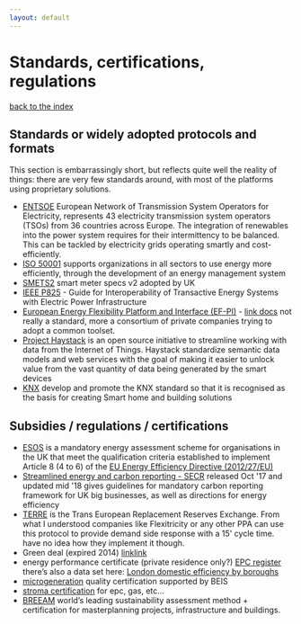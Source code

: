 ```yaml
---
layout: default
---
```


# Standards, certifications, regulations

[back to the index](./)

## Standards or widely adopted protocols and formats

This section is embarrassingly short, but reflects quite well the reality of things: there are very few standards around, with most of the platforms using proprietary solutions.

- [ENTSOE](https://www.entsoe.eu/digital/cim/#data-exchange-standardization) European Network of Transmission System Operators for Electricity, represents 43 electricity transmission system operators (TSOs) from 36 countries across Europe. The integration of renewables into the power system requires for their intermittency to be balanced. This can be tackled by electricity grids operating smartly and cost-efficiently.
- [ISO 50001](https://www.iso.org/iso-50001-energy-management.html) supports organizations in all sectors to use energy more efficiently, through the development of an energy management system
- [SMETS2](https://www.gov.uk/government/consultations/smart-metering-equipment-technical-specifications-second-version) smart meter specs v2 adopted by UK
- [IEEE P825](https://standards.ieee.org/project/825.html) - Guide for Interoperability of Transactive Energy Systems with Electric Power Infrastructure
- [European Energy Flexibility Platform and Interface (EF-PI)](https://flexible-energy.eu/) - [link docs](http://fpai-ci.sensorlab.tno.nl/builds/fpai-documentation/development/html/) not really a standard, more a consortium of private companies trying to adopt a common toolset.
- [Project Haystack](https://project-haystack.org/) is an open source initiative to streamline working with data from the Internet of Things. Haystack standardize semantic data models and web services with the goal of making it easier to unlock value from the vast quantity of data being generated by the smart devices
- [KNX](https://www.knx.org/knx-en/index.php) develop and promote the KNX standard so that it is recognised as the basis for creating Smart home and building solutions

## Subsidies / regulations / certifications

- [ESOS](https://www.gov.uk/guidance/energy-savings-opportunity-scheme-esos) is a mandatory energy assessment scheme for organisations in the UK that meet the qualification criteria established to implement Article 8 (4 to 6) of the [EU Energy Efficiency Directive (2012/27/EU)](http://eur-lex.europa.eu/LexUriServ/LexUriServ.do?uri=OJ:L:2012:315:0001:0056:EN:PDF)
- [Streamlined energy and carbon reporting - SECR](https://www.gov.uk/government/consultations/streamlined-energy-and-carbon-reporting) released Oct '17 and updated mid '18 gives guidelines for mandatory carbon reporting framework for UK big businesses, as well as directions for energy efficiency
- [TERRE](https://consultations.entsoe.eu/markets/terre/) is the Trans European Replacement Reserves Exchange. From what I understood companies like Flexitricity or any other PPA can use this protocol to provide demand side response with a 15' cycle time. have no idea how they implement it though.
- Green deal (expired 2014) [link](https://en.wikipedia.org/wiki/The_Green_Deal)[link](https://www.gov.uk/green-deal-energy-saving-measures)
- energy performance certificate (private residence only?) [EPC register](https://www.epcregister.com/reportSearchAddressTerms.html) there’s also a data set here: [London domestic efficiency by boroughs](https://data.london.gov.uk/dataset/domestic-energy-efficiency-ratings-borough)
- [microgeneration](https://www.microgenerationcertification.org/) quality certification supported by BEIS
- [stroma certification](https://www.stroma.com/certification/) for epc, gas, etc...
- [BREEAM](https://www.breeam.com/) world’s leading sustainability assessment method + certification for masterplanning projects, infrastructure and buildings.
